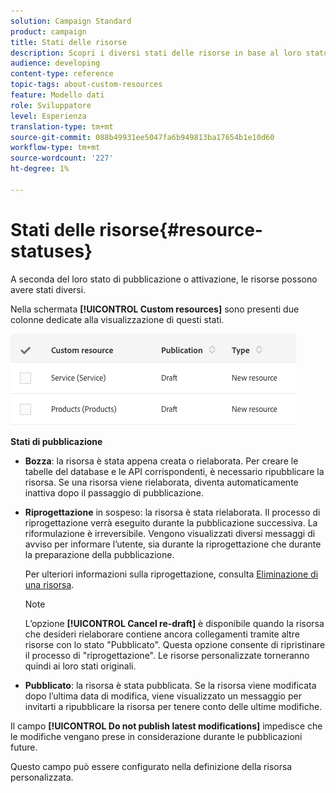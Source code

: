 ```yaml
---
solution: Campaign Standard
product: campaign
title: Stati delle risorse
description: Scopri i diversi stati delle risorse in base al loro stato di pubblicazione.
audience: developing
content-type: reference
topic-tags: about-custom-resources
feature: Modello dati
role: Sviluppatore
level: Esperienza
translation-type: tm+mt
source-git-commit: 088b49931ee5047fa6b949813ba17654b1e10d60
workflow-type: tm+mt
source-wordcount: '227'
ht-degree: 1%

---
```



# Stati delle risorse{#resource-statuses}

A seconda del loro stato di pubblicazione o attivazione, le risorse possono avere stati diversi.

Nella schermata **[!UICONTROL Custom resources]** sono presenti due colonne dedicate alla visualizzazione di questi stati.

![](assets/schema_colonne_1.png)

**Stati di pubblicazione**

* **Bozza**: la risorsa è stata appena creata o rielaborata. Per creare le tabelle del database e le API corrispondenti, è necessario ripubblicare la risorsa. Se una risorsa viene rielaborata, diventa automaticamente inattiva dopo il passaggio di pubblicazione.
* **Riprogettazione** in sospeso: la risorsa è stata rielaborata. Il processo di riprogettazione verrà eseguito durante la pubblicazione successiva. La riformulazione è irreversibile. Vengono visualizzati diversi messaggi di avviso per informare l’utente, sia durante la riprogettazione che durante la preparazione della pubblicazione.

   Per ulteriori informazioni sulla riprogettazione, consulta [Eliminazione di una risorsa](../../developing/using/deleting-a-resource.md).

   >[!NOTE]
   >
   >L’opzione **[!UICONTROL Cancel re-draft]** è disponibile quando la risorsa che desideri rielaborare contiene ancora collegamenti tramite altre risorse con lo stato &quot;Pubblicato&quot;. Questa opzione consente di ripristinare il processo di &quot;riprogettazione&quot;. Le risorse personalizzate torneranno quindi ai loro stati originali.

* **Pubblicato**: la risorsa è stata pubblicata. Se la risorsa viene modificata dopo l’ultima data di modifica, viene visualizzato un messaggio per invitarti a ripubblicare la risorsa per tenere conto delle ultime modifiche.

Il campo **[!UICONTROL Do not publish latest modifications]** impedisce che le modifiche vengano prese in considerazione durante le pubblicazioni future.

Questo campo può essere configurato nella definizione della risorsa personalizzata.
